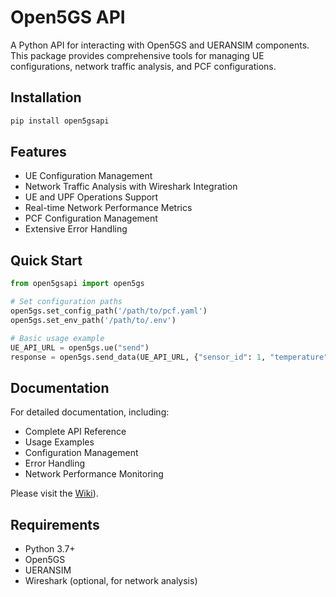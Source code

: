 # Open5GS API

A Python API for interacting with Open5GS and UERANSIM components. This package provides comprehensive tools for managing UE configurations, network traffic analysis, and PCF configurations.

## Installation

```bash
pip install open5gsapi
```

## Features

- UE Configuration Management
- Network Traffic Analysis with Wireshark Integration
- UE and UPF Operations Support
- Real-time Network Performance Metrics
- PCF Configuration Management
- Extensive Error Handling

## Quick Start

```python
from open5gsapi import open5gs

# Set configuration paths
open5gs.set_config_path('/path/to/pcf.yaml')
open5gs.set_env_path('/path/to/.env')

# Basic usage example
UE_API_URL = open5gs.ue("send")
response = open5gs.send_data(UE_API_URL, {"sensor_id": 1, "temperature": 25.5})
```

## Documentation

For detailed documentation, including:
- Complete API Reference
- Usage Examples
- Configuration Management
- Error Handling
- Network Performance Monitoring

Please visit the [Wiki](https://github.com/ashwinsathish/Open5GS-API/wiki)).

## Requirements

- Python 3.7+
- Open5GS
- UERANSIM
- Wireshark (optional, for network analysis)
